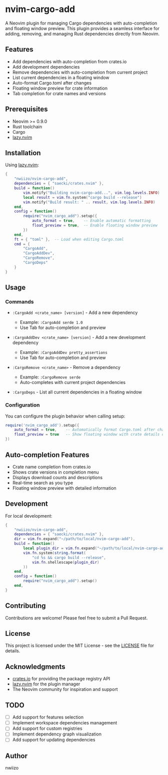 # nvim-cargo-add

A Neovim plugin for managing Cargo dependencies with auto-completion and floating window preview. This plugin provides a seamless interface for adding, removing, and managing Rust dependencies directly from Neovim.

## Features

- Add dependencies with auto-completion from crates.io
- Add development dependencies
- Remove dependencies with auto-completion from current project
- List current dependencies in a floating window
- Auto-format Cargo.toml after changes
- Floating window preview for crate information
- Tab completion for crate names and versions

## Prerequisites

- Neovim >= 0.9.0
- Rust toolchain
- Cargo
- [lazy.nvim](https://github.com/folke/lazy.nvim)

## Installation

Using [lazy.nvim](https://github.com/folke/lazy.nvim):

```lua
{
    "nwiizo/nvim-cargo-add",
    dependencies = { "saecki/crates.nvim" },
    build = function()
        vim.notify("Building nvim-cargo-add...", vim.log.levels.INFO)
        local result = vim.fn.system("cargo build --release")
        vim.notify("Build result: " .. result, vim.log.levels.INFO)
    end,
    config = function()
        require("nvim_cargo_add").setup({
            auto_format = true,    -- Enable automatic formatting
            float_preview = true,  -- Enable floating window preview
        })
    end,
    ft = { "toml" },  -- Load when editing Cargo.toml
    cmd = {
        "CargoAdd",
        "CargoAddDev",
        "CargoRemove",
        "CargoDeps"
    }
}
```

## Usage

### Commands

- `:CargoAdd <crate_name> [version]` - Add a new dependency
  - Example: `:CargoAdd serde 1.0`
  - Use Tab for auto-completion and preview

- `:CargoAddDev <crate_name> [version]` - Add a new development dependency
  - Example: `:CargoAddDev pretty_assertions`
  - Use Tab for auto-completion and preview

- `:CargoRemove <crate_name>` - Remove a dependency
  - Example: `:CargoRemove serde`
  - Auto-completes with current project dependencies

- `:CargoDeps` - List all current dependencies in a floating window

### Configuration

You can configure the plugin behavior when calling setup:

```lua
require('nvim_cargo_add').setup({
    auto_format = true,    -- Automatically format Cargo.toml after changes
    float_preview = true   -- Show floating window with crate details during completion
})
```

## Auto-completion Features

- Crate name completion from crates.io
- Shows crate versions in completion menu
- Displays download counts and descriptions
- Real-time search as you type
- Floating window preview with detailed information

## Development

For local development:

```lua
{
    "nwiizo/nvim-cargo-add",
    dependencies = { "saecki/crates.nvim" },
    dir = vim.fn.expand("~/path/to/local/nvim-cargo-add"),
    build = function()
        local plugin_dir = vim.fn.expand("~/path/to/local/nvim-cargo-add")
        vim.fn.system(string.format(
            "cd %s && cargo build --release",
            vim.fn.shellescape(plugin_dir)
        ))
    end,
    config = function()
        require("nvim_cargo_add").setup()
    end,
}
```

## Contributing

Contributions are welcome! Please feel free to submit a Pull Request.

## License

This project is licensed under the MIT License - see the [LICENSE](LICENSE) file for details.

## Acknowledgments

- [crates.io](https://crates.io) for providing the package registry API
- [lazy.nvim](https://github.com/folke/lazy.nvim) for the plugin manager
- The Neovim community for inspiration and support

## TODO

- [ ] Add support for features selection
- [ ] Implement workspace dependencies management
- [ ] Add support for custom registries
- [ ] Implement dependency graph visualization
- [ ] Add support for updating dependencies

## Author

nwiizo

